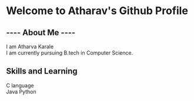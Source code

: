 <h1>Welcome to Atharav's Github Profile </h1>
<h2>---- About Me ----</h2>
I am Atharva Karale<br>
I am currently pursuing B.tech in Computer Science.
<br>
<h2>Skills and Learning</h2>
C language<br>
Java Python
